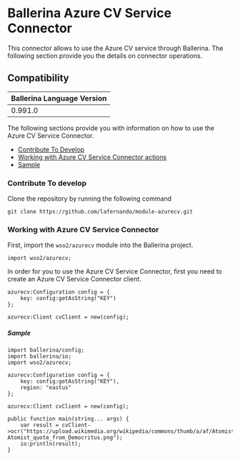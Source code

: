 # Ballerina Azure CV Service Connector

This connector allows to use the Azure CV service through Ballerina. The following section provide you the details on connector operations.

## Compatibility
| Ballerina Language Version 
| -------------------------- 
| 0.991.0                    


The following sections provide you with information on how to use the Azure CV Service Connector.

- [Contribute To Develop](#contribute-to-develop)
- [Working with Azure CV Service Connector actions](#working-with-azure-cv-service-connector)
- [Sample](#sample)

### Contribute To develop

Clone the repository by running the following command 
```shell
git clone https://github.com/lafernando/module-azurecv.git
```

### Working with Azure CV Service Connector

First, import the `wso2/azurecv` module into the Ballerina project.

```ballerina
import wso2/azurecv;
```

In order for you to use the Azure CV Service Connector, first you need to create an Azure CV Service Connector client.

```ballerina
azurecv:Configuration config = {
    key: config:getAsString("KEY")
};

azurecv:Client cvClient = new(config);
```

##### Sample

```ballerina
import ballerina/config;
import ballerina/io;
import wso2/azurecv;

azurecv:Configuration config = {
    key: config:getAsString("KEY"),
    region: "eastus"
};

azurecv:Client cvClient = new(config);

public function main(string... args) {
    var result = cvClient->ocr("https://upload.wikimedia.org/wikipedia/commons/thumb/a/af/Atomist_quote_from_Democritus.png/338px-Atomist_quote_from_Democritus.png");
    io:println(result);
}
```

